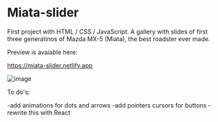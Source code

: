 # Miata-slider
First project with HTML / CSS / JavaScript. A gallery with slides of first three generatinos of Mazda MX-5 (Miata), the best roadster ever made. 

Preview is avaiable here: 

https://miata-slider.netlify.app


![image](https://user-images.githubusercontent.com/100487510/158269886-b265b110-c7e9-4f59-9c23-58c6e04dde5b.png)


To do's:

-add animations for dots and arrows
-add pointers cursors for buttons
-rewrite this with React 

